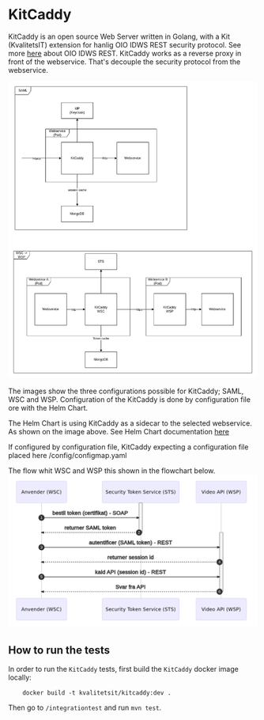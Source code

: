 # KitCaddy
KitCaddy is an open source Web Server written in Golang, with a Kit (KvalitetsIT) extension for hanlig OIO IDWS REST security protocol. 
See more <a href="https://www.digitaliser.dk/resource/3457606">here</a> about OIO IDWS REST.
KitCaddy works as a reverse proxy in front of the webservice. That's decouple the security protocol from the webservice.

![](documentation/KitCaddy-overview.png)

The images show the three configurations possible for KitCaddy; SAML, WSC and WSP. 
Configuration of the KitCaddy is done by configuration file ore with the Helm Chart. 

The Helm Chart is using KitCaddy as a sidecar to the selected webservice. As shown on the image above.
See Helm Chart documentation <a href="https://github.com/KvalitetsIT/kitcaddy/tree/master/helm/kitcaddy">here</a>

If configured by configuration file, KitCaddy expecting a configuration file placed here /config/configmap.yaml

The flow whit WSC and WSP this shown in the flowchart below.
![](documentation/WSC-WSP-flow.png)

## How to run the tests
In order to run the `KitCaddy` tests, first build the `KitCaddy` docker image locally:
```
    docker build -t kvalitetsit/kitcaddy:dev .
```
Then go to `/integrationtest` and run `mvn test`.